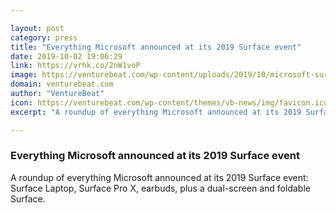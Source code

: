 ```yaml
---

layout: post
category: press
title: "Everything Microsoft announced at its 2019 Surface event"
date: 2019-10-02 19:06:29
link: https://vrhk.co/2nW1voP
image: https://venturebeat.com/wp-content/uploads/2019/10/microsoft-surface-duo-5.jpg?w=1200&strip=all
domain: venturebeat.com
author: "VentureBeat"
icon: https://venturebeat.com/wp-content/themes/vb-news/img/favicon.ico
excerpt: "A roundup of everything Microsoft announced at its 2019 Surface event: Surface Laptop, Surface Pro X, earbuds, plus a dual-screen and foldable Surface."

---
```


### Everything Microsoft announced at its 2019 Surface event

A roundup of everything Microsoft announced at its 2019 Surface event: Surface Laptop, Surface Pro X, earbuds, plus a dual-screen and foldable Surface.